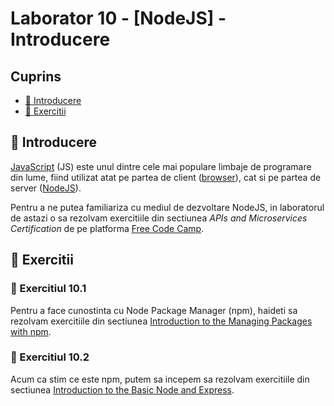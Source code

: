 # Laborator 10 - [NodeJS] - Introducere

## Cuprins

- [🦉 Introducere](#-Introducere)
- [🎢 Exercitii](##-Exercitii)

## 🦉 Introducere

[JavaScript](https://ro.wikipedia.org/wiki/JavaScript) (JS) este unul dintre cele mai populare limbaje de programare din lume, fiind utilizat atat pe partea de client ([browser](https://en.wikipedia.org/wiki/Web_browser)), cat si pe partea de server ([NodeJS](https://nodejs.org/en/)).

Pentru a ne putea familiariza cu mediul de dezvoltare NodeJS, in laboratorul de astazi o sa rezolvam exercitiile din sectiunea _APIs and Microservices Certification_ de pe platforma [Free Code Camp](https://www.freecodecamp.org/).

## 🎢 Exercitii

### 💪 Exercitiul 10.1

Pentru a face cunostinta cu Node Package Manager (npm), haideti sa rezolvam exercitiile din sectiunea
[Introduction to the Managing Packages with npm](https://www.freecodecamp.org/learn/apis-and-microservices/managing-packages-with-npm/).

### 💪 Exercitiul 10.2

Acum ca stim ce este npm, putem sa incepem sa rezolvam exercitiile din sectiunea
[Introduction to the Basic Node and Express](https://www.freecodecamp.org/learn/apis-and-microservices/basic-node-and-express/).

